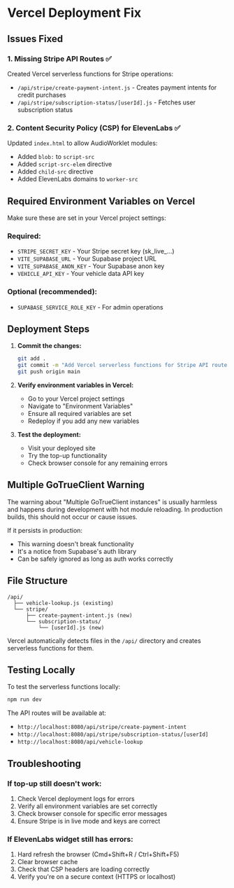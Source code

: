 # Vercel Deployment Fix

## Issues Fixed

### 1. **Missing Stripe API Routes** ✅
Created Vercel serverless functions for Stripe operations:
- `/api/stripe/create-payment-intent.js` - Creates payment intents for credit purchases
- `/api/stripe/subscription-status/[userId].js` - Fetches user subscription status

### 2. **Content Security Policy (CSP) for ElevenLabs** ✅
Updated `index.html` to allow AudioWorklet modules:
- Added `blob:` to `script-src`
- Added `script-src-elem` directive
- Added `child-src` directive
- Added ElevenLabs domains to `worker-src`

## Required Environment Variables on Vercel

Make sure these are set in your Vercel project settings:

### Required:
- `STRIPE_SECRET_KEY` - Your Stripe secret key (sk_live_...)
- `VITE_SUPABASE_URL` - Your Supabase project URL
- `VITE_SUPABASE_ANON_KEY` - Your Supabase anon key
- `VEHICLE_API_KEY` - Your vehicle data API key

### Optional (recommended):
- `SUPABASE_SERVICE_ROLE_KEY` - For admin operations

## Deployment Steps

1. **Commit the changes:**
   ```bash
   git add .
   git commit -m "Add Vercel serverless functions for Stripe API routes"
   git push origin main
   ```

2. **Verify environment variables in Vercel:**
   - Go to your Vercel project settings
   - Navigate to "Environment Variables"
   - Ensure all required variables are set
   - Redeploy if you add any new variables

3. **Test the deployment:**
   - Visit your deployed site
   - Try the top-up functionality
   - Check browser console for any remaining errors

## Multiple GoTrueClient Warning

The warning about "Multiple GoTrueClient instances" is usually harmless and happens during development with hot module reloading. In production builds, this should not occur or cause issues.

If it persists in production:
- This warning doesn't break functionality
- It's a notice from Supabase's auth library
- Can be safely ignored as long as auth works correctly

## File Structure

```
/api/
  ├── vehicle-lookup.js (existing)
  └── stripe/
      ├── create-payment-intent.js (new)
      └── subscription-status/
          └── [userId].js (new)
```

Vercel automatically detects files in the `/api/` directory and creates serverless functions for them.

## Testing Locally

To test the serverless functions locally:
```bash
npm run dev
```

The API routes will be available at:
- `http://localhost:8080/api/stripe/create-payment-intent`
- `http://localhost:8080/api/stripe/subscription-status/[userId]`
- `http://localhost:8080/api/vehicle-lookup`

## Troubleshooting

### If top-up still doesn't work:
1. Check Vercel deployment logs for errors
2. Verify all environment variables are set correctly
3. Check browser console for specific error messages
4. Ensure Stripe is in live mode and keys are correct

### If ElevenLabs widget still has errors:
1. Hard refresh the browser (Cmd+Shift+R / Ctrl+Shift+F5)
2. Clear browser cache
3. Check that CSP headers are loading correctly
4. Verify you're on a secure context (HTTPS or localhost)

